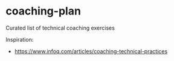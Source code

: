 # coaching-plan

Curated list of technical coaching exercises

Inspiration: 

* https://www.infoq.com/articles/coaching-technical-practices